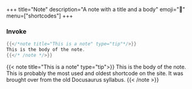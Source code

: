 +++
title="Note"
description="A note with a title and a body"
emoji="📝"
menu=["shortcodes"]
+++

### Invoke

```go
{{</*note title="This is a note" type="tip"*/>}}
This is the body of the note.
{{</* /note */>}}
```

{{< note title="This is a note" type="tip">}}
This is the body of the note. This is probably the most used and oldest shortcode on the site. It was brought over from the old Docusaurus syllabus.
{{< /note >}}
